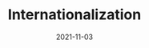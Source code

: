 ---
title: Internationalization
description: >
  Prepare your designs for different languages and writing modes.
authors:
  - adactio
date: 2021-11-03
---